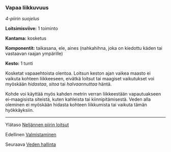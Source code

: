 ### Vapaa liikkuvuus

*4-piirin suojelus*

**Loitsimisviive:** 1 toiminto

**Kantama:** kosketus

**Komponentit:** taikasana, ele, aines (nahkahihna, joka on kiedottu käden tai vastaavan raajan ympärille)

**Kesto:** 1 tunti

Kosketat vapaaehtoista olentoa. Loitsun keston ajan vaikea maasto ei vaikuta kohteen liikkeeseen, eivätkä loitsut tai maagiset vaikutukset voi myöskään *hidastaa*, *sitoa* tai *halvaannuttaa* häntä.

Kohde voi käyttää myös kahden metrin verran liikkeestään vapautuakseen ei-maagisista siteistä, kuten kahleista tai kiinnipitämisestä. Veden alla oleminen ei myöskään hidasta kohteen liikkumista tai vaikuta tämän hyökkäyksiin.

----

Ylätaso [Neljännen piirin loitsut](4_piirin_loitsut.md)

Edellinen [Valmistaminen](Valmistaminen.md)

Seuraava [Veden hallinta](Veden_hallinta.md)
